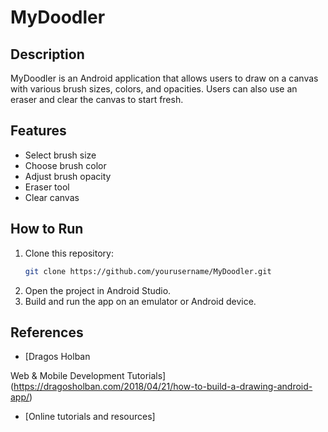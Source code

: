 # MyDoodler

## Description
MyDoodler is an Android application that allows users to draw on a canvas with various brush sizes, colors, and opacities. Users can also use an eraser and clear the canvas to start fresh.

## Features
- Select brush size
- Choose brush color
- Adjust brush opacity
- Eraser tool
- Clear canvas

## How to Run
1. Clone this repository:
    ```bash
    git clone https://github.com/yourusername/MyDoodler.git
    
    ```
2. Open the project in Android Studio.
3. Build and run the app on an emulator or Android device.

## References
- [Dragos Holban

Web & Mobile Development Tutorials](https://dragosholban.com/2018/04/21/how-to-build-a-drawing-android-app/)
- [Online tutorials and resources]


